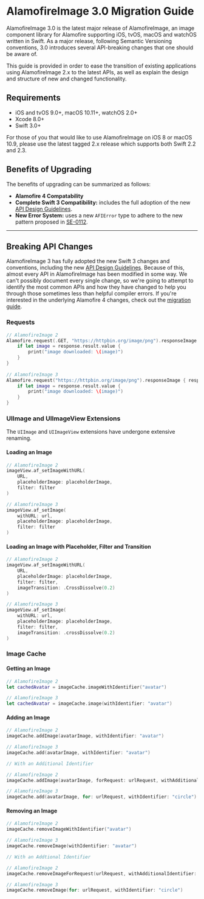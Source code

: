 # AlamofireImage 3.0 Migration Guide

AlamofireImage 3.0 is the latest major release of AlamofireImage, an image component library for Alamofire supporting iOS, tvOS, macOS and watchOS written in Swift. As a major release, following Semantic Versioning conventions, 3.0 introduces several API-breaking changes that one should be aware of.

This guide is provided in order to ease the transition of existing applications using AlamofireImage 2.x to the latest APIs, as well as explain the design and structure of new and changed functionality.

## Requirements

- iOS and tvOS 9.0+, macOS 10.11+, watchOS 2.0+
- Xcode 8.0+
- Swift 3.0+

For those of you that would like to use AlamofireImage on iOS 8 or macOS 10.9, please use the latest tagged 2.x release which supports both Swift 2.2 and 2.3.

## Benefits of Upgrading

The benefits of upgrading can be summarized as follows:

- **Alamofire 4 Compatability**
- **Complete Swift 3 Compatibility:** includes the full adoption of the new [API Design Guidelines](https://swift.org/documentation/api-design-guidelines/).
- **New Error System:** uses a new `AFIError` type to adhere to the new pattern proposed in [SE-0112](https://github.com/apple/swift-evolution/blob/master/proposals/0112-nserror-bridging.md).

---

## Breaking API Changes

AlamofireImage 3 has fully adopted the new Swift 3 changes and conventions, including the new [API Design Guidelines](https://swift.org/documentation/api-design-guidelines/). Because of this, almost every API in AlamofireImage has been modified in some way. We can't possibly document every single change, so we're going to attempt to identify the most common APIs and how they have changed to help you through those sometimes less than helpful compiler errors. If you're interested in the underlying Alamofire 4 changes, check out the [migration guide](https://github.com/Alamofire/Alamofire/blob/master/Documentation/Alamofire%204.0%20Migration%20Guide.md).

### Requests

```swift
// AlamofireImage 2
Alamofire.request(.GET, "https://httpbin.org/image/png").responseImage { response in
	if let image = response.result.value {
		print("image downloaded: \(image)")
	}
}
		 
// AlamofireImage 3
Alamofire.request("https://httpbin.org/image/png").responseImage { response in
	if let image = response.result.value {
		print("image downloaded: \(image)")
	}
}
```

### UIImage and UIImageView Extensions

The `UIImage` and `UIImageView` extensions have undergone extensive renaming.

#### Loading an Image

```swift
// AlamofireImage 2
imageView.af_setImageWithURL(
	URL, 
	placeholderImage: placeholderImage,
	filter: filter
)

// AlamofireImage 3
imageView.af_setImage(
	withURL: url,
	placeholderImage: placeholderImage,
	filter: filter
)
```

#### Loading an Image with Placeholder, Filter and Transition

```swift 
// AlamofireImage 2
imageView.af_setImageWithURL(
	URL, 
	placeholderImage: placeholderImage,
	filter: filter,
	imageTransition: .CrossDissolve(0.2)
)

// AlamofireImage 3
imageView.af_setImage(
	withURL: url,
	placeholderImage: placeholderImage,
	filter: filter,
	imageTransition: .crossDissolve(0.2)
)
``` 

### Image Cache

#### Getting an Image

```swift
// AlamofireImage 2
let cachedAvatar = imageCache.imageWithIdentifier("avatar")

// AlamofireImage 3
let cachedAvatar = imageCache.image(withIdentifier: "avatar")
```

#### Adding an Image

```swift
// AlamofireImage 2
imageCache.addImage(avatarImage, withIdentifier: "avatar")

// AlamofireImage 3
imageCache.add(avatarImage, withIdentifier: "avatar")

// With an Additional Identifier

// AlamofireImage 2
imageCache.addImage(avatarImage, forRequest: urlRequest, withAdditionalIdentifier: "circle")

// AlamofireImage 3
imageCache.add(avatarImage, for: urlRequest, withIdentifier: "circle")
```

#### Removing an Image

```swift
// AlamofireImage 2
imageCache.removeImageWithIdentifier("avatar")

// AlamofireImage 3
imageCache.removeImage(withIdentifier: "avatar")

// With an Addtional Identifier

// AlamofireImage 2
imageCache.removeImageForRequest(urlRequest, withAdditionalIdentifier: "circle")

// AlamofireImage 3
imageCache.removeImage(for: urlRequest, withIdentifier: "circle")
```

